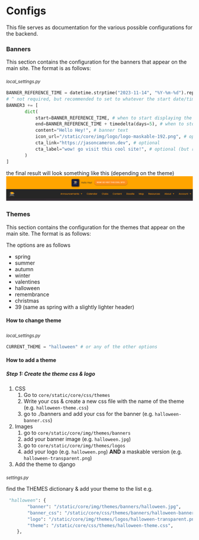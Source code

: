 # Configs
This file serves as documentation for the various possible configurations for the backend.

### Banners

This section contains the configuration for the banners that appear on the main site. The format is as follows:

<sub>*local_settings.py*</sub>
```py
BANNER_REFERENCE_TIME = datetime.strptime("2023-11-14", "%Y-%m-%d").replace(tzinfo=timezone.utc)
# ^ not required, but recommended to set to whatever the start date/time
BANNER3 += [ 
       dict(
           start=BANNER_REFERENCE_TIME, # when to start displaying the banner
           end=BANNER_REFERENCE_TIME + timedelta(days=5), # when to stop displaying the banner (e.g. 5 days after start)
           content="Hello Hey!", # banner text
           icon_url="/static/core/img/logo/logo-maskable-192.png", # optional, displays an icon on the left of the banner
           cta_link="https://jasoncameron.dev", # optional 
           cta_label="wow! go visit this cool site!", # optional (but required if cta_link is present)
       )
]
``` 
the final result will look something like this (depending on the theme)
![img.png](images/banner-example.png)


### Themes
This section contains the configuration for the themes that appear on the main site. The format is as follows:

The options are as follows 
- spring
- summer
- autumn
- winter
- valentines
- halloween
- remembrance
- christmas
- 39 (same as spring with a slightly lighter header)

#### How to change theme
<sub>*local_settings.py*</sub>
```py
CURRENT_THEME = "halloween" # or any of the other options
```

#### How to add a theme

##### Step 1: Create the theme css & logo
1. CSS
   1. Go to `core/static/core/css/themes`
   2. Write your css & create a new css file with the name of the theme (e.g. `halloween-theme.css`) 
   3. go to ./banners and add your css for the banner (e.g. `halloween-banner.css`)
2. Images 
   1. go to `core/static/core/img/themes/banners`
   2. add your banner image (e.g. `halloween.jpg`)
   3. go to `core/static/core/img/themes/logos`
   4. add your logo (e.g. `halloween.png`) **AND** a maskable version (e.g. `halloween-transparent.png`)
3. Add the theme to django

<sub>*settings.py*</sub>

find the THEMES dictionary & add your theme to the list 
e.g.
```py
 "halloween": {
        "banner": "/static/core/img/themes/banners/halloween.jpg",
        "banner_css": "/static/core/css/themes/banners/halloween-banner.css",
        "logo": "/static/core/img/themes/logos/halloween-transparent.png",
        "theme": "/static/core/css/themes/halloween-theme.css",
    },
```
